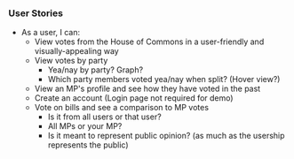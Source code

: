 ### User Stories

* As a user, I can: 
  * View votes from the House of Commons in a user-friendly and visually-appealing way
  * View votes by party
    * Yea/nay by party? Graph?
    * Which party members voted yea/nay when split? (Hover view?)
  * View an MP's profile and see how they have voted in the past
  * Create an account (Login page not required for demo)
  * Vote on bills and see a comparison to MP votes
    * Is it from all users or that user? 
    * All MPs or your MP? 
    * Is it meant to represent public opinion? (as much as the usership represents the public)

